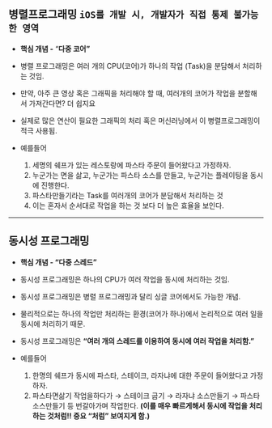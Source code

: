 ## 병렬프로그래밍 `iOS를 개발 시, 개발자가 직접 통제 불가능한 영역`

- **핵심 개념 -** “**다중 코어”**
- 병렬 프로그래밍은 여러 개의 CPU(코어)가 하나의 작업 (Task)을 분담해서 처리하는 것임.
- 만약, 아주 큰 영상 혹은 그래픽을 처리해야 할 때, 여러개의 코어가 작업을 분할해서 가져간다면? 더 쉽지요
- 실제로 많은 연산이 필요한 그래픽의 처리 혹은 머신러닝에서 이 병렬프로그래밍이 적극 사용됨.

- 예를들어
    1. 세명의 쉐프가 있는 레스토랑에 파스타 주문이 들어왔다고 가정하자.
    2. 누군가는 면을 삶고, 누군가는 파스타 소스를 만들고, 누군가는 플레이팅을 동시에 진행한다.
    3. 파스타만들기라는 Task를 여러개의 코어가 분담해서 처리하는 것
    4. 이는 혼자서 순서대로 작업을 하는 것 보다 더 높은 효율을 보인다.

---

## 동시성 프로그래밍

- **핵심 개념 - “다중 스레드”**
- 동시성 프로그래밍은 하나의 CPU가 여러 작업을 동시에 처리하는 것임.
- 동시성 프로그래밍은 병렬 프로그래밍과 달리 싱글 코어에서도 가능한 개념.
- 물리적으로는 하나의 작업만 처리하는 환경(코어가 하나)에서 논리적으로 여러 일을 동시에 처리하기 때문.
- 동시성 프로그래밍은 **“여러 개의 스레드를 이용하여 동시에 여러 작업을 처리함.”**

- 예를들어
    1. 한명의 쉐프가 동시에 파스타, 스테이크, 라자냐에 대한 주문이 들어왔다고 가정하자.
    2. 파스타면삶기 작업을하다가 → 스테이크 굽기 → 라자냐 소스만들기 → 파스타 소스만들기 등 번갈아가며 작업한다. **(이를 매우 빠르게해서 동시에 작업을 처리하는 것처럼!! 중요 “처럼” 보여지게 함.)**
